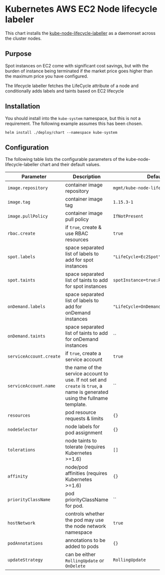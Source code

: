 # Kubernetes AWS EC2 Node lifecycle labeler

This chart installs the [kube-node-lifecycle-labeller](https://github.com/compareasiagroup/kube-node-lifecycle-labeller)
as a daemonset across the cluster nodes.

## Purpose

Spot instances on EC2 come with significant cost savings, but with the burden of instance being terminated if
the market price goes higher than the maximum price you have configured.

The lifecycle labeller fetches the LifeCycle attribute of a node and conditionally adds labels and taints based on EC2 lifecycle

## Installation

You should install into the `kube-system` namespace, but this is not a requirement. The following example assumes this has been chosen.

```
helm install ./deploy/chart --namespace kube-system
```

## Configuration

The following table lists the configurable parameters of the kube-node-lifecycle-labeller chart and their default values.

Parameter | Description | Default
--- | --- | ---
`image.repository` | container image repository | `mgmt/kube-node-lifecycle-labeller`
`image.tag` | container image tag | `1.15.3-1`
`image.pullPolicy` | container image pull policy | `IfNotPresent`
`rbac.create` | if `true`, create & use RBAC resources | `true`
`spot.labels` | space separated list of labels to add for spot instances | `"LifeCycle=Ec2Spot"`
`spot.taints` | space separated list of taints to add for spot instances | `spotInstance=true:PreferNoSchedule`
`onDemand.labels` | space separated list of labels to add for onDemand instances | `"LifeCycle=OnDemand"`
`onDemand.taints` | space separated list of taints to add for onDemand instances | ``
`serviceAccount.create` | if `true`, create a service account | `true`
`serviceAccount.name` | the name of the service account to use. If not set and `create` is `true`, a name is generated using the fullname template. | ``
`resources` | pod resource requests & limits | `{}`
`nodeSelector` | node labels for pod assignment | `{}`
`tolerations` | node taints to tolerate (requires Kubernetes >=1.6) | `[]`
`affinity` | node/pod affinities (requires Kubernetes >=1.6) | `{}`
`priorityClassName` | pod priorityClassName for pod. | ``
`hostNetwork` | controls whether the pod may use the node network namespace | `true`
`podAnnotations` | annotations to be added to pods | `{}`
`updateStrategy` | can be either `RollingUpdate` or `OnDelete` | `RollingUpdate`
